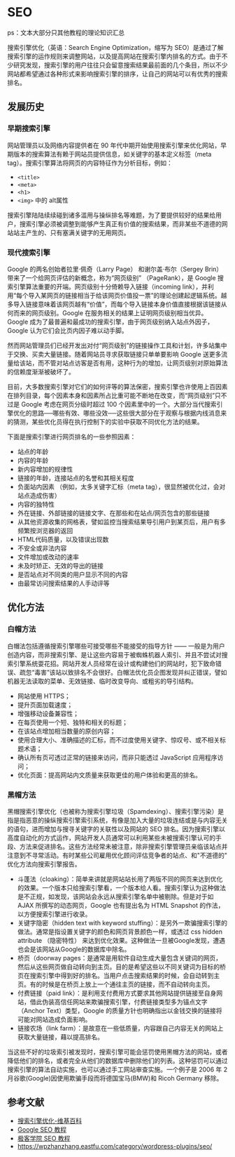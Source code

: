 # SEO

ps：文本大部分只其他教程的理论知识汇总

搜索引擎优化（英语：Search Engine Optimization，缩写为 SEO）是通过了解搜索引擎的运作规则来调整网站，以及提高网站在搜索引擎内排名的方式。由于不少研究发现，搜索引擎的用户往往只会留意搜索结果最前面的几个条目，所以不少网站都希望通过各种形式来影响搜索引擎的排序，让自己的网站可以有优秀的搜索排名。

## 发展历史

### 早期搜索引擎

网站管理员以及网络内容提供者在 90 年代中期开始使用搜索引擎来优化网站，早期版本的搜索算法有赖于网站员提供信息，如关键字的基本定义标签（meta tag）。搜索引擎算法将网页的内容特征作为分析目标，例如：

- `<title>`
- `<meta>`
- `<h1>`
- `<img>` 中的 alt属性

搜索引擎陆陆续续碰到诸多滥用与操纵排名等难题，为了要提供较好的结果给用户，搜索引擎必须被调整到能够产生真正有价值的搜索结果，而非某些不道德的网站站主产生的、只有塞满关键字的无用网页。

### 现代搜索引擎

Google 的两名创始者拉里·佩奇（Larry Page） 和谢尔盖·布尔（Sergey Brin）带来了一个给网页评估的新概念，称为“网页级别” （PageRank），是 Google 搜索引擎算法重要的开端。网页级别十分倚赖导入链接（incoming link），并利用“每个导入某网页的链接相当于给该网页价值投一票”的理论创建起逻辑系统。越多导入链接意味着该网页越有“价值”，而每个导入链接本身价值直接根据该链接从何而来的网页级别。Google 在服务相关的结果上证明网页级别相当优异。Google 成为了最普遍和最成功的搜索引擎，由于网页级别纳入站点外因子，Google 认为它们会比页内因子难以动手脚。

然而网站管理员们已经开发出对付“网页级别”的链接操作工具和计划，许多站集中于交换、买卖大量链接。随着网站员寻求获取链接只单单要影响 Google 送更多流量给该站，而不管对站点访客是否有用，这种行为的增加，让网页级别对原始算法的信赖度渐渐被破坏了。

目前，大多数搜索引擎对它们的如何评等的算法保密，搜索引擎也许使用上百因素在排列目录，每个因素本身和因素所占比重可能不断地在改变，而“网页级别”只不过是 Google 考虑在网页分级时超过 100 个因素里中的一个。大部分当代搜索引擎优化的思路──哪些有效、哪些没效──这些很大部分在于观察与根据内线消息来的猜测，某些优化员得在执行控制下的实验中获取不同优化方法的结果。

下面是搜索引擎进行网页排名的一些参照因素：

- 站点的年龄
- 内容的年龄
- 新内容增加的规律性
- 链接的年龄，连接站点的名誉和其相关程度
- 负面站内因素 （例如，太多关键字汇标（meta tag），很显然被优化过，会对站点造成伤害）
- 内容的独特性
- 外在链接、外部链接的链接文字、在那些和在站点/网页包含的那些链接
- 从其他资源收集的网格表，譬如监控当搜索结果导引用户到某页后，用户有多频繁按浏览器的返回
- HTML代码质量，以及错误出现数
- 不安全或非法内容
- 文件增加或改动的速率
- 未及时矫正、无效的导出的链接
- 是否站点对不同类的用户显示不同的内容
- 由最常访问搜索结果的人手动评等

## 优化方法

### 白帽方法

白帽法包括遵循搜索引擎哪些可接受哪些不能接受的指导方针 —— 一般是为用户创造内容，而非搜索引擎、是让这些内容易于被蜘蛛机器人索引、并且不尝试对搜索引擎系统耍花招。网站开发人员经常在设计或构建他们的网站时，犯下致命错误、疏忽“毒害”该站以致排名不会很好。白帽法优化员企图发现并纠正错误，譬如机器无法读取的菜单、无效链接、临时改变导向、或粗劣的导引结构。

- 网站使用 HTTPS；
- 提升页面加载速度；
- 增强移动设备兼容性；
- 在每页使用一个短、独特和相关的标题；
- 在该站点增加相当数量的原创内容；
- 使用合理大小、准确描述的汇标，而不过度使用关键字、惊叹号、或不相关标题术语；
- 确认所有页可透过正常的链接来访问，而非只能透过 JavaScript 应用程序访问；
- 优化页面：提高网站内文质量来获取更佳的用户体验和更高的排名。

### 黑帽方法

黑帽搜索引擎优化（也被称为搜索引擎垃圾（Spamdexing）、搜索引擎污染）是指是指恶意的操纵搜索引擎索引系统，有像是加入大量的垃圾连结或是与内容无关的语句，进而增加与搜寻关键字的关联性以及网站的 SEO 排名。因为搜索引擎以高度自动化的方式运作，网站开发人员通常可以利用某些未被搜索引擎认可的手段、方法来促进排名。这些方法经常未被注意，除非搜索引擎管理员亲临该站点并注意到不寻常活动。有时某些公司雇用优化顾问评估竞争者的站点、和"不道德的" 优化方法向搜索引擎报告。

- 斗蓬法（cloaking）：简单来讲就是网站站长用了两版不同的网页来达到优化的效果。一个版本只给搜索引擎看，一个版本给人看。搜索引擎认为这种做法是不正规，如发现，该网站会永远从搜索引擎名单中被剔除。但是对于如 AJAX 所撰写的动态网页，Google 也有提出名为 HTML Snapshot 的作法，以方便搜索引擎进行收录。
- 关键字隐密（hidden text with keyword stuffing）：是另外一欺骗搜索引擎的做法。通常是指设置关键字的颜色和网页背景颜色一样，或透过 css hidden attribute （隐密特性） 来达到优化效果。这种做法一旦被Google发现，遭遇也会是该网站从Google的数据库中除名。
- 桥页（doorway pages：是通常是用软件自动生成大量包含关键词的网页，然后从这些网页做自动转向到主页。目的是希望这些以不同关键词为目标的桥页在搜索引擎中得到好的排名。当用户点击搜索结果的时候，会自动转到主页。有的时候是在桥页上放上一个通往主页的链接，而不自动转向主页。
- 付费链接（paid link）：是利用支付费用方式要求其他网站提供链接至自身网站，借此伪装高信任网站来欺骗搜索引擎，付费链接类型多为锚点文字（Anchor Text）类型，Google 的质量方针也明确指出以金钱交换的链接将可能对网站造成负面影响。
- 链接农场（link farm）：是故意在一些低质量，内容跟自己内容无关的网站上获取大量链接，藉以提高排名。

当这些不好的垃圾索引被发现时，搜索引擎可能会惩罚使用黑帽方法的网站，或者降低他们的排名，或者完全从他们的数据库中删除他们的列表。这种惩罚可以通过搜索引擎的算法自动实施，也可以通过手工网站审查实施。一个例子是 2006 年 2 月谷歌(Google)因使用欺骗手段而将德国宝马(BMW)和 Ricoh Germany 移除。

## 参考文献

- [搜索引擎优化-维基百科](https://zh.wikipedia.org/wiki/%E6%90%9C%E5%B0%8B%E5%BC%95%E6%93%8E%E6%9C%80%E4%BD%B3%E5%8C%96)
- [Google SEO 教程](https://developers.google.com/search/docs)
- [极客学院 SEO 教程](https://wiki.jikexueyuan.com/project/seo/00.html)
- https://wpzhanzhang.eastfu.com/category/wordpress-plugins/seo/
